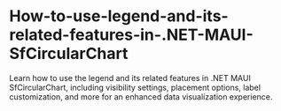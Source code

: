 # How-to-use-legend-and-its-related-features-in-.NET-MAUI-SfCircularChart
Learn how to use the legend and its related features in .NET MAUI SfCircularChart, including visibility settings, placement options, label customization, and more for an enhanced data visualization experience.
